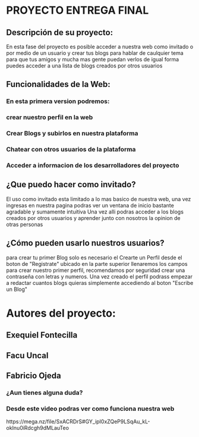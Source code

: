 <h1>PROYECTO ENTREGA FINAL</h1>

<h2>Descripción de su proyecto:</h2>

En esta fase del proyecto es posible acceder a nuestra web como invitado o por medio de un usuario y crear tus blogs para hablar de caulquier tema para que tus amigos y mucha mas gente puedan verlos
de igual forma puedes acceder a una lista de blogs creados por otros usuarios 

<h2>Funcionalidades de la Web:</h2>
<h3>En esta primera version podremos: </h3>

<h3> crear nuestro perfil en la web </h3> 
<h3> Crear Blogs y subirlos en nuestra plataforma </h3> 
<h3> Chatear con otros usuarios de la plataforma </h3> 
<h3> Acceder a informacion de los desarrolladores del proyecto </h3> 

<h2>¿Que puedo hacer como invitado?</h2>

El uso como invitado esta limitado a lo mas basico de nuestra web, una vez ingresas en nuestra pagina podras ver un ventana de inicio bastante agradable y sumamente intuitiva
Una vez alli podras acceder a los blogs creados por otros usuarios y aprender junto con nosotros la opinion de otras personas

<h2>¿Cómo pueden usarlo nuestros usuarios?</h2>

para crear tu primer Blog solo es necesario el Crearte un Perfil desde el boton de "Registrate" ubicado en la parte superior llenaremos los campos para crear nuestro primer perfil, recomendamos por seguridad crear una contraseña con letras y numeros. Una vez creado el perfil podrass empezar a redactar cuantos blogs quieras simplemente accediendo al boton "Escribe un Blog"

<h1>Autores del proyecto:</h1>

<h2> Exequiel Fontecilla              </h2> 
<h2> Facu Uncal                       </h2> 
<h2> Fabricio Ojeda                   </h2>

<h3> ¿Aun tienes alguna duda?</h3>
<h3> Desde este video podras ver como funciona nuestra web </h3> 
https://mega.nz/file/SxACRDrS#GY_ipI0xZQeP9LSqAu_kL-okInu0iRdcgh9dMLauTeo
